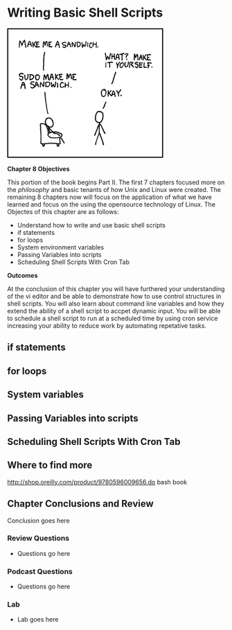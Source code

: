 # Writing Basic Shell Scripts
![*The power of sudo*](images/Chapter-Header/Chapter-08/sandwich-2.png "Sandwich")

__Chapter 8 Objectives__

This portion of the book begins Part II. The first 7 chapters focused more on the *philosophy* and basic tenants of how Unix and Linux were created. The remaining 8 chapters now will focus on the application of what we have learned and focus  on the using the opensource technology of Linux.  The Objectes of this chapter are as follows:

   * Understand how to write and use basic shell scripts
   * if statements
   * for loops
   * System environment variables
   * Passing Variables into scripts
   * Scheduling Shell Scripts With Cron Tab

__Outcomes__

  At the conclusion of this chapter you will have furthered your understanding of the vi editor and be able to demonstrate how to use control structures in shell scripts.  You will also learn about command line variables and how they extend the ability of a shell script to accpet dynamic input.  You will be able to schedule a shell script to run at a scheduled time by using cron service increasing your ability to reduce work by automating repetative tasks.

## if statements

## for loops

## System variables

## Passing Variables into scripts

## Scheduling Shell Scripts With Cron Tab


## Where to find more

http://shop.oreilly.com/product/9780596009656.do   bash book


## Chapter Conclusions and Review

  Conclusion goes here

### Review Questions

  * Questions go here

### Podcast Questions

 * Questions go here

### Lab

 * Lab goes here 
 
 